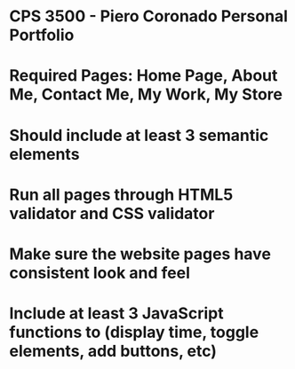 # CPS 3500 - Piero Coronado Personal Portfolio
# Required Pages: Home Page, About Me, Contact Me, My Work, My Store
# Should include at least 3 semantic elements
# Run all pages through HTML5 validator and CSS validator
# Make sure the website pages have consistent look and feel
# Include at least 3 JavaScript functions to (display time, toggle elements, add buttons, etc)
